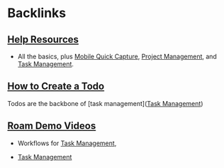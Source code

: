 
# Backlinks
## [Help Resources](<Help Resources.md>)
- All the basics, plus [Mobile Quick Capture](<Mobile Quick Capture.md>), [Project Management](<Project Management.md>), and [Task Management](<Task Management.md>).

## [How to Create a Todo](<How to Create a Todo.md>)
Todos are the backbone of [task management]([Task Management](<Task Management.md>))

## [Roam Demo Videos](<Roam Demo Videos.md>)
- Workflows for [Task Management](<Task Management.md>),

- [Task Management](<Task Management.md>)


